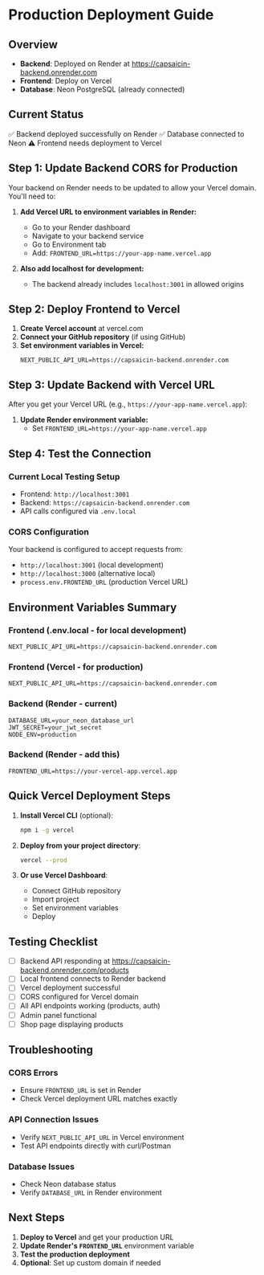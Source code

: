 # Production Deployment Guide

## Overview
- **Backend**: Deployed on Render at https://capsaicin-backend.onrender.com
- **Frontend**: Deploy on Vercel
- **Database**: Neon PostgreSQL (already connected)

## Current Status
✅ Backend deployed successfully on Render
✅ Database connected to Neon
⚠️  Frontend needs deployment to Vercel

## Step 1: Update Backend CORS for Production

Your backend on Render needs to be updated to allow your Vercel domain. You'll need to:

1. **Add Vercel URL to environment variables in Render:**
   - Go to your Render dashboard
   - Navigate to your backend service
   - Go to Environment tab
   - Add: `FRONTEND_URL=https://your-app-name.vercel.app`

2. **Also add localhost for development:**
   - The backend already includes `localhost:3001` in allowed origins

## Step 2: Deploy Frontend to Vercel

1. **Create Vercel account** at vercel.com
2. **Connect your GitHub repository** (if using GitHub)
3. **Set environment variables in Vercel:**
   ```
   NEXT_PUBLIC_API_URL=https://capsaicin-backend.onrender.com
   ```

## Step 3: Update Backend with Vercel URL

After you get your Vercel URL (e.g., `https://your-app-name.vercel.app`):

1. **Update Render environment variable:**
   - Set `FRONTEND_URL=https://your-app-name.vercel.app`

## Step 4: Test the Connection

### Current Local Testing Setup
- Frontend: `http://localhost:3001`
- Backend: `https://capsaicin-backend.onrender.com`
- API calls configured via `.env.local`

### CORS Configuration
Your backend is configured to accept requests from:
- `http://localhost:3001` (local development)
- `http://localhost:3000` (alternative local)
- `process.env.FRONTEND_URL` (production Vercel URL)

## Environment Variables Summary

### Frontend (.env.local - for local development)
```
NEXT_PUBLIC_API_URL=https://capsaicin-backend.onrender.com
```

### Frontend (Vercel - for production)
```
NEXT_PUBLIC_API_URL=https://capsaicin-backend.onrender.com
```

### Backend (Render - current)
```
DATABASE_URL=your_neon_database_url
JWT_SECRET=your_jwt_secret
NODE_ENV=production
```

### Backend (Render - add this)
```
FRONTEND_URL=https://your-vercel-app.vercel.app
```

## Quick Vercel Deployment Steps

1. **Install Vercel CLI** (optional):
   ```bash
   npm i -g vercel
   ```

2. **Deploy from your project directory**:
   ```bash
   vercel --prod
   ```

3. **Or use Vercel Dashboard**:
   - Connect GitHub repository
   - Import project
   - Set environment variables
   - Deploy

## Testing Checklist

- [ ] Backend API responding at https://capsaicin-backend.onrender.com/products
- [ ] Local frontend connects to Render backend
- [ ] Vercel deployment successful
- [ ] CORS configured for Vercel domain
- [ ] All API endpoints working (products, auth)
- [ ] Admin panel functional
- [ ] Shop page displaying products

## Troubleshooting

### CORS Errors
- Ensure `FRONTEND_URL` is set in Render
- Check Vercel deployment URL matches exactly

### API Connection Issues
- Verify `NEXT_PUBLIC_API_URL` in Vercel environment
- Test API endpoints directly with curl/Postman

### Database Issues
- Check Neon database status
- Verify `DATABASE_URL` in Render environment

## Next Steps

1. **Deploy to Vercel** and get your production URL
2. **Update Render's `FRONTEND_URL`** environment variable
3. **Test the production deployment**
4. **Optional**: Set up custom domain if needed
